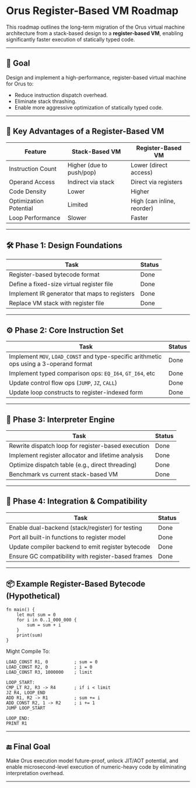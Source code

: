 # Orus Register-Based VM Roadmap

This roadmap outlines the long-term migration of the Orus virtual machine architecture from a stack-based design to a **register-based VM**, enabling significantly faster execution of statically typed code.

---

## 🎯 Goal

Design and implement a high-performance, register-based virtual machine for Orus to:

* Reduce instruction dispatch overhead.
* Eliminate stack thrashing.
* Enable more aggressive optimization of statically typed code.

---

## 🧱 Key Advantages of a Register-Based VM

| Feature                | Stack-Based VM           | Register-Based VM          |
| ---------------------- | ------------------------ | -------------------------- |
| Instruction Count      | Higher (due to push/pop) | Lower (direct access)      |
| Operand Access         | Indirect via stack       | Direct via registers       |
| Code Density           | Lower                    | Higher                     |
| Optimization Potential | Limited                  | High (can inline, reorder) |
| Loop Performance       | Slower                   | Faster                     |

---

## 🛠️ Phase 1: Design Foundations

| Task                                          | Status  |
| --------------------------------------------- | ------- |
| Register-based bytecode format                | Done    |
| Define a fixed-size virtual register file     | Done    |
| Implement IR generator that maps to registers | Done    |
| Replace VM stack with register file           | Done    |

---

## ⚙️ Phase 2: Core Instruction Set

| Task                                                    | Status  |
| ------------------------------------------------------- | ------- |
| Implement `MOV`, `LOAD_CONST` and type-specific arithmetic ops using a 3-operand format | Done |
| Implement typed comparison ops: `EQ_I64`, `GT_I64`, etc | Done |
| Update control flow ops (`JUMP`, `JZ`, `CALL`)          | Done |
| Update loop constructs to register-indexed form         | Done |

---

## 🧪 Phase 3: Interpreter Engine

| Task                                               | Status  |
| -------------------------------------------------- | ------- |
| Rewrite dispatch loop for register-based execution | Done |
| Implement register allocator and lifetime analysis | Done |
| Optimize dispatch table (e.g., direct threading)   | Done |
| Benchmark vs current stack-based VM                | Done |

---

## 🧼 Phase 4: Integration & Compatibility

| Task                                               | Status  |
| -------------------------------------------------- | ------- |
| Enable dual-backend (stack/register) for testing   | Done |
| Port all built-in functions to register model      | Done |
| Update compiler backend to emit register bytecode  | Done |
| Ensure GC compatibility with register-based frames | Done |

---

## 📦 Example Register-Based Bytecode (Hypothetical)

```orus
fn main() {
    let mut sum = 0
    for i in 0..1_000_000 {
        sum = sum + i
    }
    print(sum)
}
```

Might Compile To:

```
LOAD_CONST R1, 0          ; sum = 0
LOAD_CONST R2, 0          ; i = 0
LOAD_CONST R3, 1000000    ; limit

LOOP_START:
CMP_LT R2, R3 -> R4       ; if i < limit
JZ R4, LOOP_END
ADD R1, R2 -> R1          ; sum += i
ADD_CONST R2, 1 -> R2     ; i += 1
JUMP LOOP_START

LOOP_END:
PRINT R1
```

---

## 🔚 Final Goal

Make Orus execution model future-proof, unlock JIT/AOT potential, and enable microsecond-level execution of numeric-heavy code by eliminating interpretation overhead.

---
